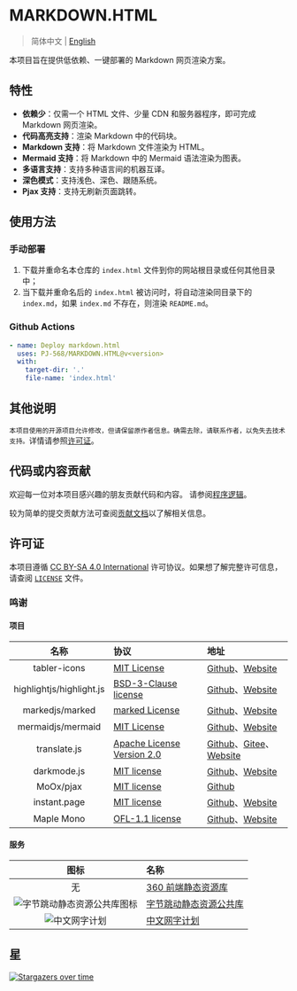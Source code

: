 # MARKDOWN.HTML

> 简体中文 | [English](README_EN.md)

本项目旨在提供低依赖、一键部署的 Markdown 网页渲染方案。

## 特性

- **依赖少**：仅需一个 HTML 文件、少量 CDN 和服务器程序，即可完成 Markdown 网页渲染。
- **代码高亮支持**：渲染 Markdown 中的代码块。
- **Markdown 支持**：将 Markdown 文件渲染为 HTML。
- **Mermaid 支持**：将 Markdown 中的 Mermaid 语法渲染为图表。
- **多语言支持**：支持多种语言间的机器互译。
- **深色模式**：支持浅色、深色、跟随系统。
- **Pjax 支持**：支持无刷新页面跳转。

## 使用方法

### 手动部署

1. 下载并重命名本仓库的 `index.html` 文件到你的网站根目录或任何其他目录中；
2. 当下载并重命名后的 `index.html` 被访问时，将自动渲染同目录下的 `index.md`，如果 `index.md` 不存在，则渲染 `README.md`。

### Github Actions

```yaml
- name: Deploy markdown.html
  uses: PJ-568/MARKDOWN.HTML@v<version>
  with:
    target-dir: '.'
    file-name: 'index.html'
```

## 其他说明

`本项目使用的开源项目允许修改，但请保留原作者信息。确需去除，请联系作者，以免失去技术支持。`详情请参照[许可证](#许可证)。

## 代码或内容贡献

欢迎每一位对本项目感兴趣的朋友贡献代码和内容。
请参阅[程序逻辑](doc/logic.md)。

较为简单的提交贡献方法可查阅[贡献文档](CONTRIBUTING.md)以了解相关信息。

## 许可证

本项目遵循 [CC BY-SA 4.0 International](https://creativecommons.org/licenses/by-sa/4.0/) 许可协议。如果想了解完整许可信息，请查阅 [`LICENSE`](LICENSE) 文件。

### 鸣谢

#### 项目

|名称|协议|地址|
|:-:|:--|:--|
|tabler-icons|[MIT License](//mit-license.org)|[Github](https://github.com/tabler/tabler-icons)、[Website](https://tabler.io/icons)|
|highlightjs/highlight.js|[BSD-3-Clause license](https://github.com/highlightjs/highlight.js/raw/refs/heads/main/LICENSE)|[Github](https://github.com/highlightjs/highlight.js)、[Website](https://highlightjs.org)|
|markedjs/marked|[marked License](https://github.com/markedjs/marked/blob/master/LICENSE.md)|[Github](https://github.com/markedjs/marked)、[Website](https://marked.js.org)|
|mermaidjs/mermaid|[MIT License](https://github.com/mermaid-js/mermaid/blob/develop/LICENSE)|[Github](https://github.com/mermaid-js/mermaid)、[Website](https://mermaid.js.org)|
|translate.js|[Apache License Version 2.0](http://www.apache.org/licenses/LICENSE-2.0)|[Github](https://github.com/xnx3/translate)、[Gitee](https://gitee.com/mail_osc/translate)、[Website](https://translate.zvo.cn)|
|darkmode.js|[MIT license](//mit-license.org)|[Github](https://github.com/sandoche/Darkmode.js)、[Website](https://darkmodejs.learn.uno)|
|MoOx/pjax|[MIT license](//mit-license.org)|[Github](https://github.com/MoOx/pjax)|
|instant.page|[MIT license](//mit-license.org)|[Github](https://github.com/instantpage/instant.page)、[Website](https://instant.page)|
|Maple Mono|[OFL-1.1 license](https://openfontlicense.org/open-font-license-official-text/)|[Github](https://github.com/subframe7536/maple-font)、[Website](https://font.subf.dev)|

#### 服务

|图标|名称|
|:-:|:--|
|无|[360 前端静态资源库](https://cdn.baomitu.com/)|
|![字节跳动静态资源公共库图标](https://cdn.bytedance.com/src/res/logo.svg)|[字节跳动静态资源公共库](https://cdn.bytedance.com/)|
|![中文网字计划](https://chinese-font.netlify.app/favicon.ico)|[中文网字计划](https://chinese-font.netlify.app)|

## 星

[![Stargazers over time](https://starchart.cc/PJ-568/MARKDOWN.HTML.svg?variant=adaptive)](https://starchart.cc/PJ-568/MARKDOWN.HTML)

